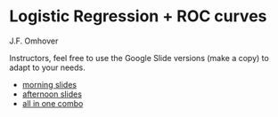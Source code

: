 # Logistic Regression + ROC curves

J.F. Omhover

Instructors, feel free to use the Google Slide versions (make a copy) to adapt to your needs.
- [morning slides](https://drive.google.com/open?id=1w222OeClhKoE_qktxFNT_CDLK8IjV6_Jp39VvK_lZqk)
- [afternoon slides](https://drive.google.com/open?id=13lHlVjsh8njBLt3PoiusZzTn7BQ_cUTrpcnubu9VNoc)
- [all in one combo](https://docs.google.com/a/galvanize.com/presentation/d/1dLENu6RyX0xrUmOfudO_fD4UFW7I5AGtfaFq647NPso/edit?usp=sharing)
